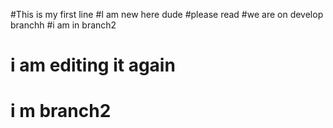 #This is my first line
#I am new here dude
#please read
#we are on develop branchh
#i am in branch2
# i am editing it again
# i m branch2